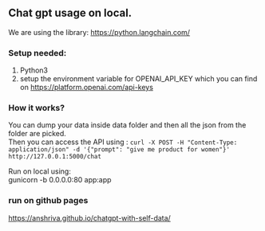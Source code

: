 ## Chat gpt usage on local.  
We are using the library: https://python.langchain.com/ <br> 

### Setup needed: 
1. Python3 
2. setup the environment variable for OPENAI_API_KEY which you can find on https://platform.openai.com/api-keys

### How it works? 
You can dump your data inside data folder and then all the json from the folder are picked.<br>
Then you can access the API using : 
``
curl -X POST -H "Content-Type: application/json" -d '{"prompt": "give me product for women"}' http://127.0.0.1:5000/chat
``

Run on local using: <br> 
gunicorn -b 0.0.0.0:80 app:app

### run on github pages
https://anshriva.github.io/chatgpt-with-self-data/ 